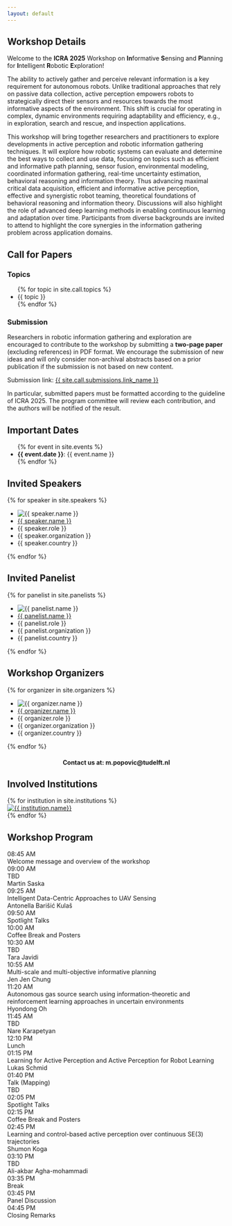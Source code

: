 ```yaml
---
layout: default
---
```


<div class="content-section">
<div class="inline-wrapper">
<h2 id="workshop-details">Workshop Details</h2>

<p>
Welcome to the <b>ICRA 2025</b> Workshop on <b>In</b>formative <b>S</b>ensing and <b>P</b>lanning for <b>I</b>ntelligent <b>R</b>obotic <b>E</b>xploration!
</p>

<p>
The ability to actively gather and perceive relevant information is a key requirement for autonomous robots.
Unlike traditional approaches that rely on passive data collection, active perception empowers robots to strategically direct their sensors and resources towards the most informative aspects of the environment.
This shift is crucial for operating in complex, dynamic environments requiring adaptability and efficiency, e.g., in exploration, search and rescue, and inspection applications. 
</p>

<p>
This workshop will bring together researchers and practitioners to explore developments in active perception and robotic information gathering techniques.
It will explore how robotic systems can evaluate and determine the best ways to collect and use data, focusing on topics such as efficient and informative path planning, sensor fusion, environmental modeling, coordinated information gathering, real-time uncertainty estimation, behavioral reasoning and information theory. 
Thus advancing maximal critical data acquisition, efficient and informative active perception, effective and synergistic robot teaming, theoretical foundations of behavioral reasoning and information theory. 
Discussions will also highlight the role of advanced deep learning methods in enabling continuous learning and adaptation over time. 
Participants from diverse backgrounds are invited to attend to highlight the core synergies in the information gathering problem across application domains.
</p>

</div>
</div>

<div class="content-section">
<div class="inline-wrapper">
<h2 id="call-for-papers">Call for Papers</h2>

<h3>Topics</h3>

<ul class="default-list">
{% for topic in site.call.topics %}
    <li>{{ topic }}</li>
{% endfor %}
</ul>

<h3 id="submissions">Submission</h3>

<p>
Researchers in robotic information gathering and exploration are 
encouraged to contribute to the workshop by submitting a <b>two-page paper</b> 
(excluding references) in PDF format. We encourage the submission of new 
ideas and will only consider non-archival abstracts based on a prior 
publication if the submission is not based on new content.
</p>

<p>
Submission link: <a href="{{ site.call.submissions.url }}">{{ site.call.submissions.link_name }}</a>
</p>

<p>
In particular, submitted papers must be formatted according to the 
guideline of ICRA 2025. The program committee will review each 
contribution, and the authors will be notified of the result.
</p>

</div>
</div>

<div class="content-section">
<div class="inline-wrapper">
<h2 id="important-dates">Important Dates</h2>

<ul class="default-list">
    {% for event in site.events %}
    <li><b>{{ event.date }}</b>: {{ event.name }}</li>
{% endfor %}
</ul>

</div>
</div>

<div class="content-section">
<div class="inline-wrapper">
<h2 id="invited-speakers">Invited Speakers</h2>

<div class="people-list">
{% for speaker in site.speakers %}
    <div class="single-person">
        <ul>
            <li>
                <img alt="{{ speaker.name }}" src="{{ speaker.photo_url }}">
            </li>
            <li>
                <a href="{{ speaker.url | relative_url }}" target="_blank">{{ speaker.name }}</a>
            </li>
            <li>{{ speaker.role }}</li> 
            <li>{{ speaker.organization }}</li> 
            <li>{{ speaker.country }}</li>
        </ul>
    </div>
{% endfor %}
</div>
</div>
</div>

<div class="content-section">
<div class="inline-wrapper">
<h2 id="invited-panelist">Invited Panelist</h2>

<div class="people-list">
{% for panelist in site.panelists %}
    <div class="single-person">
        <ul>
            <li>
                <img alt="{{ panelist.name }}" src="{{ panelist.photo_url }}">
            </li>
            <li>
                <a href="{{ panelist.url | relative_url }}">{{ panelist.name }}</a>
            </li>
            <li>{{ panelist.role }}</li> 
            <li>{{ panelist.organization }}</li> 
            <li>{{ panelist.country }}</li>
        </ul>
    </div>
{% endfor %}
</div>
</div>
</div>

<div class="content-section">
<div class="inline-wrapper">
<h2 id="workshop-organizers">Workshop Organizers</h2>

<div class="people-list">
{% for organizer in site.organizers %}
    <div class="single-person">
        <ul>
            <li>
                <img alt="{{ organizer.name }}" src="{{ organizer.photo_url }}">
            </li>
            <li>
                <a href="{{ organizer.url | relative_url }}">{{ organizer.name }}</a>
            </li>
            <li>{{ organizer.role }}</li> 
            <li>{{ organizer.organization }}</li> 
            <li>{{ organizer.country }}</li>
        </ul>
    </div>
{% endfor %}
</div>

<span style="font-weight: bold; text-align: center; display: block; margin-top: 20px;">
Contact us at: m.popovic@tudelft.nl
</span>

</div>
</div>

<div class="content-section">
<div class="inline-wrapper">
<h2 id="involved-institutions">Involved Institutions</h2>

<div id="institution-logos">
    {% for institution in site.institutions %}
        <div class="institution-logo">
            <a href="{{ institution.url }}">
                <img alt="{{ institution.name}}" src="{{ institution.logo_url}}">
            </a>
        </div>
    {% endfor %}
</div>
</div>
</div>

<div class="content-section">
<div class="inline-wrapper">
<h2 id="workshop-program">Workshop Program</h2>

<div id="program-table">
    <div class="program-row">
        <div>08:45 AM</div>
        <div>Welcome message and overview of the workshop</div>
        <div></div>
    </div>
    <div class="program-row">
        <div>09:00 AM</div>
        <div>TBD</div>
        <div>Martin Saska</div>
    </div>
    <div class="program-row">
        <div>09:25 AM</div>
        <div>Intelligent Data-Centric Approaches to UAV Sensing</div>
        <div>Antonella Barišić Kulaš</div>
    </div>
    <div class="program-row">
        <div>09:50 AM</div>
        <div>Spotlight Talks</div>
        <div></div>
    </div>
    <div class="program-row">
        <div>10:00 AM</div>
        <div>Coffee Break and Posters</div>
        <div></div>
    </div>
    <div class="program-row">
        <div>10:30 AM</div>
        <div>TBD</div>
        <div>Tara Javidi</div>
    </div>
    <div class="program-row">
        <div>10:55 AM</div>
        <div>Multi-scale and multi-objective informative planning</div>
        <div>Jen Jen Chung</div>
    </div>
    <div class="program-row">
        <div>11:20 AM</div>
        <div>Autonomous gas source search using information-theoretic and reinforcement learning approaches in uncertain environments</div>
        <div>Hyondong Oh</div>    
    </div>
    <div class="program-row">
        <div>11:45 AM</div>
        <div>TBD</div>
        <div>Nare Karapetyan</div>
    </div>
    <div class="program-row">
        <div>12:10 PM</div>
        <div>Lunch</div>
        <div></div>
    </div>
    <div class="program-row">
        <div>01:15 PM</div>
        <div>Learning for Active Perception and Active Perception for Robot Learning</div>
        <div>Lukas Schmid</div>    
    </div>
    <div class="program-row">
        <div>01:40 PM</div>
        <div>Talk  (Mapping)</div>
        <div>TBD</div>
    </div>
    <div class="program-row">
        <div>02:05 PM</div>
        <div>Spotlight Talks</div>
        <div></div>
    </div>
    <div class="program-row">
        <div>02:15 PM</div>
        <div>Coffee Break and Posters</div>
        <div></div>
    </div>
    <div class="program-row">
        <div>02:45 PM</div>
        <div>Learning and control-based active perception over continuous SE(3) trajectories</div>
        <div>Shumon Koga</div>
    </div>
    <div class="program-row">
        <div>03:10 PM</div>
        <div>TBD</div>
        <div>Ali-akbar Agha-mohammadi</div>
    </div>
    <div class="program-row">
        <div>03:35 PM</div>
        <div>Break</div>
        <div></div>
    </div>
    <div class="program-row">
        <div>03:45 PM</div>
        <div>Panel Discussion</div>
        <div></div>
    </div>
    <div class="program-row">
        <div>04:45 PM</div>
        <div>Closing Remarks</div>
        <div></div>
    </div>
</div>
</div>
</div>
